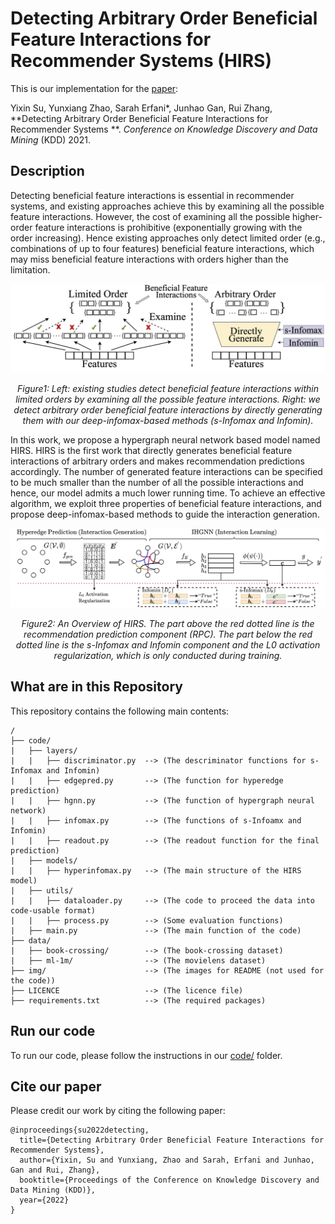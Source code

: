 # Detecting Arbitrary Order Beneficial Feature Interactions for Recommender Systems (HIRS)

This is our implementation for the [paper](http://arxiv.org/abs/2206.13764):

Yixin Su, Yunxiang Zhao, Sarah Erfani*, Junhao Gan, Rui Zhang, **Detecting Arbitrary Order Beneficial Feature Interactions for Recommender Systems **. *Conference on Knowledge Discovery and Data Mining* (KDD) 2021.

## Description

Detecting beneficial feature interactions is essential in recommender systems, and existing approaches achieve this by examining all the possible feature interactions. However, the cost of examining all the possible higher-order feature interactions is prohibitive (exponentially growing with the order increasing). Hence existing approaches only detect limited order (e.g., combinations of up to four features) beneficial feature interactions, which may miss beneficial feature interactions with orders higher than the limitation. 

<p align="center">
  <img src="/img/running_example.jpg", alt="Differences", width="600" title="Left: existing studies detect beneficial feature interactions within limited orders by examining all the possible feature interactions. Right: we detect arbitrary order beneficial feature interactions by directly generating them with our deep-infomax-based methods (s-Infomax and Infomin).">
  <p align="center"><em>Figure1: Left: existing studies detect beneficial feature interactions within limited orders by examining all the possible feature interactions. Right: we detect arbitrary order beneficial feature interactions by directly generating them with our deep-infomax-based methods (s-Infomax and Infomin). </em></p>
</p>

In this work, we propose a hypergraph neural network based model named HIRS. HIRS is the first work that directly generates beneficial feature interactions of arbitrary orders and makes recommendation predictions accordingly. The number of generated feature interactions can be specified to be much smaller than the number of all the possible interactions and hence, our model admits a much lower running time. To achieve an effective algorithm, we exploit three properties of beneficial feature interactions, and propose deep-infomax-based methods to guide the interaction generation. <!-- Our experimental results show that HIRS outperforms state-of-the-art algorithms by up to 5% in terms of recommendation accuracy.-->

<p align="center">
  <img src="/img/structure.jpg", alt="Model Structure" width="800">
  <p align="center"><em>Figure2: An Overview of HIRS. The part above the red dotted line is the recommendation prediction component (RPC). The part below the red dotted line is the s-Infomax and Infomin component and the L0 activation regularization, which is only conducted during training.</em></p>
</p>

## What are in this Repository
This repository contains the following main contents:

```
/
├── code/                         
|   ├── layers/                     
|   |   ├── discriminator.py  --> (The descriminator functions for s-Infomax and Infomin)
|   |   ├── edgepred.py       --> (The function for hyperedge prediction)
|   |   ├── hgnn.py           --> (The function of hypergraph neural network)
|   |   ├── infomax.py        --> (The functions of s-Infoamx and Infomin)
|   |   ├── readout.py        --> (The readout function for the final prediction)
|   ├── models/                
|   |   ├── hyperinfomax.py   --> (The main structure of the HIRS model)
|   ├── utils/                  
|   |   ├── dataloader.py     --> (The code to proceed the data into code-usable format)
|   |   ├── process.py        --> (Some evaluation functions)
|   ├── main.py               --> (The main function of the code)
├── data/                   
|   ├── book-crossing/        --> (The book-crossing dataset)
|   ├── ml-1m/                --> (The movielens dataset)
├── img/                      --> (The images for README (not used for the code))   
├── LICENCE                   --> (The licence file)
├── requirements.txt          --> (The required packages)
```

## Run our code

To run our code, please follow the instructions in our [code/](code/) folder.

## Cite our paper

Please credit our work by citing the following paper:

```
@inproceedings{su2022detecting,
  title={Detecting Arbitrary Order Beneficial Feature Interactions for Recommender Systems},
  author={Yixin, Su and Yunxiang, Zhao and Sarah, Erfani and Junhao, Gan and Rui, Zhang},
  booktitle={Proceedings of the Conference on Knowledge Discovery and Data Mining (KDD)},
  year={2022}
}
```
